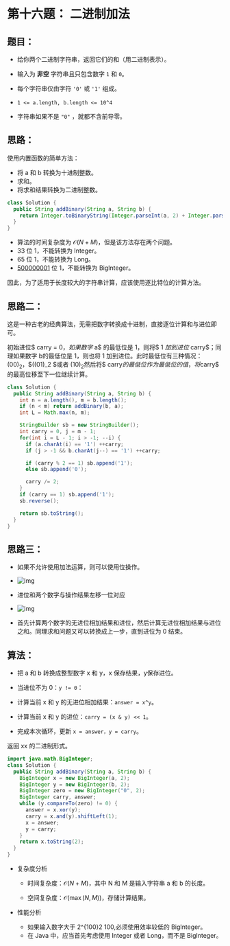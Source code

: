 # 第十六题： 二进制加法

## 题目：

- 给你两个二进制字符串，返回它们的和（用二进制表示）。

- 输入为 **非空** 字符串且只包含数字 `1` 和 `0`。

- 每个字符串仅由字符 `'0'` 或 `'1'` 组成。
- `1 <= a.length, b.length <= 10^4`
- 字符串如果不是 `"0"` ，就都不含前导零。

## 思路：

使用内置函数的简单方法：

- 将 a 和 b 转换为十进制整数。
- 求和。
- 将求和结果转换为二进制整数。

```java
class Solution {
  public String addBinary(String a, String b) {
    return Integer.toBinaryString(Integer.parseInt(a, 2) + Integer.parseInt(b, 2));
  }
}

```

- 算法的时间复杂度为 $\mathcal{O}(N + M)$，但是该方法存在两个问题。
- 33 位 1，不能转换为 Integer。
- 65 位 1，不能转换为 Long。
- [500000001](https://docs.oracle.com/javase/8/docs/api/java/math/BigInteger.html) 位 1，不能转换为 BigInteger。

因此，为了适用于长度较大的字符串计算，应该使用逐比特位的计算方法。

## 思路二：

这是一种古老的经典算法，无需把数字转换成十进制，直接逐位计算和与进位即可。

初始进位$ carry = 0$，如果数字$ a$ 的最低位是 $1$，则将$ 1 $加到进位$ carry$；同理如果数字 b的最低位是 $1$，则也将 1 加到进位。此时最低位有三种情况：$(00)_2$，$((01)_2 $或者 $(10)_2$然后将$ carry$的最低位作为最低位的值，将$carry$ 的最高位移至下一位继续计算。

```java
class Solution {
  public String addBinary(String a, String b) {
    int n = a.length(), m = b.length();
    if (n < m) return addBinary(b, a);
    int L = Math.max(n, m);

    StringBuilder sb = new StringBuilder();
    int carry = 0, j = m - 1;
    for(int i = L - 1; i > -1; --i) {
      if (a.charAt(i) == '1') ++carry;
      if (j > -1 && b.charAt(j--) == '1') ++carry;

      if (carry % 2 == 1) sb.append('1');
      else sb.append('0');

      carry /= 2;
    }
    if (carry == 1) sb.append('1');
    sb.reverse();

    return sb.toString();
  }
}
```

## 思路三：

- 如果不允许使用加法运算，则可以使用位操作。
- ![img](https://pic.leetcode-cn.com/Figures/67/xor4.png)

- 进位和两个数字与操作结果左移一位对应
- ![img](https://pic.leetcode-cn.com/Figures/67/carry2.png)

- 首先计算两个数字的无进位相加结果和进位，然后计算无进位相加结果与进位之和。同理求和问题又可以转换成上一步，直到进位为 0 结束。

## 算法：

- 把 a 和 b 转换成整型数字 x 和 y，x 保存结果，y保存进位。

- 当进位不为 0：`y != 0`：

- 计算当前 x 和 y 的无进位相加结果：`answer = x^y`。

- 计算当前 x 和 y 的进位：`carry = (x & y) << 1`。

- 完成本次循环，更新 `x = answer，y = carry`。

返回 xx 的二进制形式。

```java
import java.math.BigInteger;
class Solution {
  public String addBinary(String a, String b) {
    BigInteger x = new BigInteger(a, 2);
    BigInteger y = new BigInteger(b, 2);
    BigInteger zero = new BigInteger("0", 2);
    BigInteger carry, answer;
    while (y.compareTo(zero) != 0) {
      answer = x.xor(y);
      carry = x.and(y).shiftLeft(1);
      x = answer;
      y = carry;
    }
    return x.toString(2);
  }
}
```

- 复杂度分析
  - 时间复杂度：$\mathcal{O}(N + M)$，其中 N 和 M 是输入字符串 a 和 b 的长度。

  - 空间复杂度：$\mathcal{O}(\max(N, M))$，存储计算结果。

- 性能分析
  - 如果输入数字大于 2^{100}2 
    100,必须使用效率较低的 BigInteger。
  - 在 Java 中，应当首先考虑使用 Integer 或者 Long，而不是 BigInteger。

